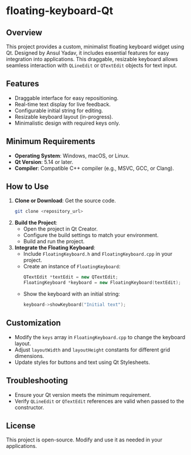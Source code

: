 # floating-keyboard-Qt

## Overview
This project provides a custom, minimalist floating keyboard widget using Qt. Designed by Ansul Yadav, it includes essential features for easy integration into applications. This draggable, resizable keyboard allows seamless interaction with `QLineEdit` or `QTextEdit` objects for text input.

## Features
- Draggable interface for easy repositioning.
- Real-time text display for live feedback.
- Configurable initial string for editing.
- Resizable keyboard layout (in-progress).
- Minimalistic design with required keys only.

## Minimum Requirements
- **Operating System**: Windows, macOS, or Linux.
- **Qt Version**: 5.14 or later.
- **Compiler**: Compatible C++ compiler (e.g., MSVC, GCC, or Clang).

## How to Use
1. **Clone or Download**: Get the source code.
   ```bash
   git clone <repository_url>
   ```
2. **Build the Project**:
   - Open the project in Qt Creator.
   - Configure the build settings to match your environment.
   - Build and run the project.
3. **Integrate the Floating Keyboard**:
   - Include `FloatingKeyboard.h` and `FloatingKeyboard.cpp` in your project.
   - Create an instance of `FloatingKeyboard`:
     ```cpp
     QTextEdit *textEdit = new QTextEdit;
     FloatingKeyboard *keyboard = new FloatingKeyboard(textEdit);
     ```
   - Show the keyboard with an initial string:
     ```cpp
     keyboard->showKeyboard("Initial text");
     ```

## Customization
- Modify the `keys` array in `FloatingKeyboard.cpp` to change the keyboard layout.
- Adjust `layoutWidth` and `layoutHeight` constants for different grid dimensions.
- Update styles for buttons and text using Qt Stylesheets.

## Troubleshooting
- Ensure your Qt version meets the minimum requirement.
- Verify `QLineEdit` or `QTextEdit` references are valid when passed to the constructor.

## License
This project is open-source. Modify and use it as needed in your applications.

